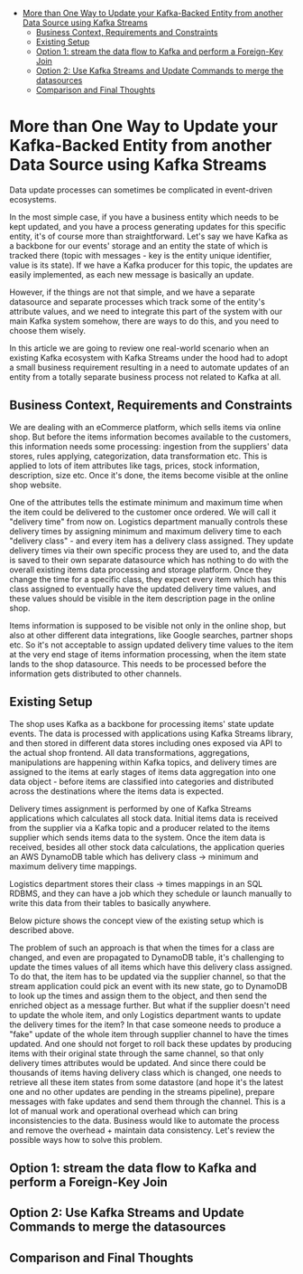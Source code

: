 <!-- TOC -->
* [More than One Way to Update your Kafka-Backed Entity from another Data Source using Kafka Streams](#more-than-one-way-to-update-your-kafka-backed-entity-from-another-data-source-using-kafka-streams)
  * [Business Context, Requirements and Constraints](#business-context-requirements-and-constraints)
  * [Existing Setup](#existing-setup)
  * [Option 1: stream the data flow to Kafka and perform a Foreign-Key Join](#option-1--stream-the-data-flow-to-kafka-and-perform-a-foreign-key-join)
  * [Option 2: Use Kafka Streams and Update Commands to merge the datasources](#option-2--use-kafka-streams-and-update-commands-to-merge-the-datasources)
  * [Comparison and Final Thoughts](#comparison-and-final-thoughts)
<!-- TOC -->

# More than One Way to Update your Kafka-Backed Entity from another Data Source using Kafka Streams 

Data update processes can sometimes be complicated in event-driven ecosystems. 

In the most simple case, if you have a business entity which needs to be kept updated, and you have a process generating updates for this specific entity, it's of course more than straightforward.
Let's say we have Kafka as a backbone for our events' storage and an entity the state of which is tracked there (topic with messages - key is the entity unique identifier, value is its state). 
If we have a Kafka producer for this topic, the updates are easily implemented, as each new message is basically an update.

However, if the things are not that simple, and we have a separate datasource and separate processes which track some of the entity's attribute values, and we need to integrate this part of the system with our main Kafka system somehow, there are ways to do this, and you need to choose them wisely.

In this article we are going to review one real-world scenario when an existing Kafka ecosystem with Kafka Streams under the hood had to adopt a small business requirement resulting in a need to automate updates of an entity from a totally separate business process not related to Kafka at all.

## Business Context, Requirements and Constraints

We are dealing with an eCommerce platform, which sells items via online shop. 
But before the items information becomes available to the customers, this information needs some processing: ingestion from the suppliers' data stores, rules applying, categorization, data transformation etc. 
This is applied to lots of item attributes like tags, prices, stock information, description, size etc. 
Once it's done, the items become visible at the online shop website.

One of the attributes tells the estimate minimum and maximum time when the item could be delivered to the customer once ordered. 
We will call it "delivery time" from now on. 
Logistics department manually controls these delivery times by assigning minimum and maximum delivery time to each "delivery class" - and every item has a delivery class assigned.
They update delivery times via their own specific process they are used to, and the data is saved to their own separate datasource which has nothing to do with the overall existing items data processing and storage platform.
Once they change the time for a specific class, they expect every item which has this class assigned to eventually have the updated delivery time values, and these values should be visible in the item description page in the online shop.

Items information is supposed to be visible not only in the online shop, but also at other different data integrations, like Google searches, partner shops etc. 
So it's not acceptable to assign updated delivery time values to the item at the very end stage of items information processing, when the item state lands to the shop datasource. 
This needs to be processed before the information gets distributed to other channels.

## Existing Setup

The shop uses Kafka as a backbone for processing items' state update events. 
The data is processed with applications using Kafka Streams library, and then stored in different data stores including ones exposed via API to the actual shop frontend. 
All data transformations, aggregations, manipulations are happening within Kafka topics, and delivery times are assigned to the items at early stages of items data aggregation into one data object - before items are classified into categories and distributed across the destinations where the items data is expected.

Delivery times assignment is performed by one of Kafka Streams applications which calculates all stock data. Initial items data is received from the supplier via a Kafka topic and a producer related to the items supplier which sends items data to the system.
Once the item data is received, besides all other stock data calculations, the application queries an AWS DynamoDB table which has delivery class -> minimum and maximum delivery time mappings.

Logistics department stores their class -> times mappings in an SQL RDBMS, and they can have a job which they schedule or launch manually to write this data from their tables to basically anywhere.

Below picture shows the concept view of the existing setup which is described above.

The problem of such an approach is that when the times for a class are changed, and even are propagated to DynamoDB table, it's challenging to update the times values of all items which have this delivery class assigned.
To do that, the item has to be updated via the supplier channel, so that the stream application could pick an event with its new state, go to DynamoDB to look up the times and assign them to the object, and then send the enriched object as a message further.
But what if the supplier doesn't need to update the whole item, and only Logistics department wants to update the delivery times for the item?
In that case someone needs to produce a "fake" update of the whole item through supplier channel to have the times updated. 
And one should not forget to roll back these updates by producing items with their original state through the same channel, so that only delivery times attributes would be updated.
And since there could be thousands of items having delivery class which is changed, one needs to retrieve all these item states from some datastore (and hope it's the latest one and no other updates are pending in the streams pipeline), prepare messages with fake updates and send them through the channel. 
This is a lot of manual work and operational overhead which can bring inconsistencies to the data. 
Business would like to automate the process and remove the overhead + maintain data consistency.
Let's review the possible ways how to solve this problem.

## Option 1: stream the data flow to Kafka and perform a Foreign-Key Join

## Option 2: Use Kafka Streams and Update Commands to merge the datasources

## Comparison and Final Thoughts

